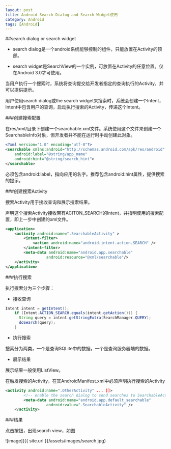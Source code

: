 ```yaml
---
layout: post
title: Android Search Dialog and Search Widget使用
category: Android
tags: [Android]
---
```


##search dialog or search widget

* search dialog是一个android系统能够控制的组件，只能放置在Activity的顶部。

* search widget是SearchView的一个实例，可放置在Activity的任意位置。仅在Android 3.0才可使用。

当用户执行一个搜索时，系统将查询提交给开发者指定的查询执行的Activity，并可以提供提示。

用户使用search dialog或the search widget来搜索时，系统会创建一个Intent，Intent中包含用户的查询，启动执行搜索的Activity，传递这个Intent。

###创建搜索配置

在res/xml/目录下创建一个searchable.xml文件。系统使用这个文件来创建一个SearchableInfo对象，但开发者并不能在运行时手动创建此对象。

```XML
<?xml version="1.0" encoding="utf-8"?>
<searchable xmlns:android="http://schemas.android.com/apk/res/android"
    android:label="@string/app_name"
    android:hint="@string/search_hint">
</searchable>
```

必须包含android:label，指向应用的名字。推荐包含android:hint属性，提供搜索的提示。

###创建搜索Activity

搜索Activity用于接收查询和展示搜索结果。

声明这个搜索Activity接收带有ACITON_SEARCH的Intent，并指明使用的搜索配置，即上一步中创建的xml文件。

```XML
<application>
    <activity android:name=".SearchableActivity" >
        <intent-filter>
            <action android:name="android.intent.action.SEARCH" />
        </intent-filter>
        <meta-data android:name="android.app.searchable"
                  android:resource="@xml/searchable"/>
    </activity>
</application>
```

###执行搜索

执行搜索分为三个步骤：

* 接收查询

```Java
Intent intent = getIntent();
    if (Intent.ACTION_SEARCH.equals(intent.getAction())) {
      String query = intent.getStringExtra(SearchManager.QUERY);
      doSearch(query);
    }
```

* 执行搜索
	
搜索分为两类，一个是查询SQLite中的数据，一个是查询服务器端的数据。

* 展示结果
	
展示结果一般使用ListView。

在触发搜索的Activity，在其AndroidManifest.xml中必须声明执行搜索的Activity

```XML
<activity android:name=".OtherActivity" ... ]]>
        <!-- enable the search dialog to send searches to SearchableActivity -->
        <meta-data android:name="android.app.default_searchable"
                  android:value=".SearchableActivity" />
    </activity>
```

###结果

点击按钮，出现search view，如图

![image]({{ site.url }}/assets/images/search.jpg)